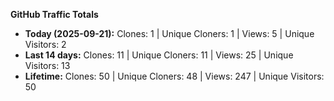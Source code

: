 
**GitHub Traffic Totals**

- **Today (2025-09-21):** Clones: 1 | Unique Cloners: 1 | Views: 5 | Unique Visitors: 2
- **Last 14 days:** Clones: 11 | Unique Cloners: 11 | Views: 25 | Unique Visitors: 13
- **Lifetime:** Clones: 50 | Unique Cloners: 48 | Views: 247 | Unique Visitors: 50
